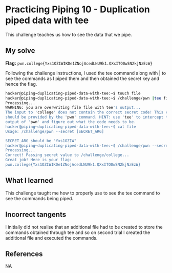 # Practicing Piping 10 - Duplication piped data with tee
This challenge teaches us how to see the data that we pipe.

## My solve
**Flag:** `pwn.college{Yxs1OZIWIKDe1ZNojAcedLNU9k1.QXxITO0wSN2kjNzEzW}`

Following the challenge instructions, I used the tee command along with | to see the commands as I piped them and then obtained the secret key and hence the flag.

```bash
hacker@piping~duplicating-piped-data-with-tee:~$ touch file
hacker@piping~duplicating-piped-data-with-tee:~$ /challenge/pwn |tee file |  /challenge/college
Processing...
WARNING: you are overwriting file file with tee's output...
The input to 'college' does not contain the correct secret code! This code 
should be provided by the 'pwn' command. HINT: use 'tee' to intercept the 
output of 'pwn' and figure out what the code needs to be.
hacker@piping~duplicating-piped-data-with-tee:~$ cat file
Usage: /challenge/pwn --secret [SECRET_ARG]

SECRET_ARG should be "Yxs1OZIW"
hacker@piping~duplicating-piped-data-with-tee:~$ /challenge/pwn --secret  Yxs1OZIW | /challenge/college
Processing...
Correct! Passing secret value to /challenge/college...
Great job! Here is your flag:
pwn.college{Yxs1OZIWIKDe1ZNojAcedLNU9k1.QXxITO0wSN2kjNzEzW}
```

## What I learned 
This challenge taught me how to properly use to see the tee command to see the commands being piped.

## Incorrect tangents 
I initially did not realise that an additional file had to be created to store the commands obtained through tee and so on second trial I created the additional file and executed the commands.

## References
NA
